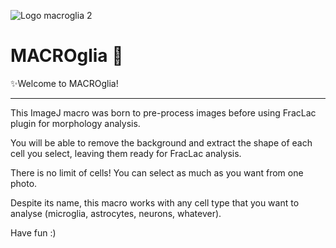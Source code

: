 
  ![Logo macroglia 2](https://github.com/SandraSSB/MACROglia_cell-morphology-analysis/assets/156697837/37503076-7f3a-452d-8775-e7b5568db9bf)

# MACROglia 🧠

✨Welcome to MACROglia!
__________________

This ImageJ macro was born to pre-process images before using FracLac plugin for morphology analysis.

You will be able to remove the background and extract the shape of each cell you select, leaving them ready for FracLac analysis.

There is no limit of cells! You can select as much as you want from one photo.

Despite its name, this macro works with any cell type that you want to analyse (microglia, astrocytes, neurons, whatever).

Have fun :)
